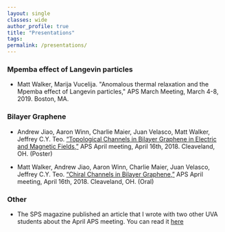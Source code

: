 ```yaml
---
layout: single
classes: wide
author_profile: true
title: "Presentations"
tags:
permalink: /presentations/
---
```

### Mpemba effect of Langevin particles
 
 * Matt Walker, Marija Vucelija. "Anomalous thermal relaxation and the Mpemba effect of Langevin particles," APS March Meeting, March 4-8, 2019. Boston, MA.


### Bilayer Graphene

* Andrew Jiao, Aaron Winn, Charlie Maier, Juan Velasco, Matt Walker, Jeffrey C.Y. Teo. [“Topological Channels in Bilayer Graphene in Electric and Magnetic Fields,”](https://drive.google.com/file/d/1DzDxosOYDxYiZ4dMJlk3bm9bDyQzf2OH/view) APS April meeting, April 16th, 2018. Cleaveland, OH. (Poster)

* Matt Walker, Andrew Jiao, Aaron Winn, Charlie Maier, Juan Velasco, Jeffrey C.Y. Teo. [“Chiral Channels in Bilayer Graphene,”](https://drive.google.com/file/d/1ye8xRL-MHZkFFbEGqYR8Cc0ND_dw7mjI/view) APS April meeting, April 16th, 2018. Cleaveland, OH. (Oral)

### Other
* The SPS magazine published an article that I wrote with two other UVA students about the April APS meeting. You can read it [here](https://www.sigmapisigma.org/meetings/meeting-notes/weekend-columbus)